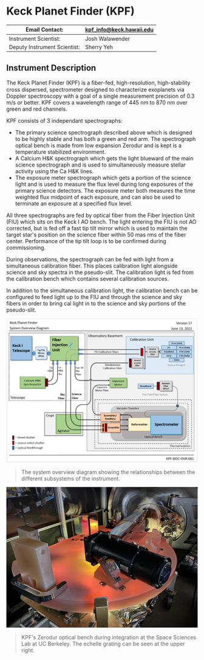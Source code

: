 # Keck Planet Finder (KPF)

| Email Contact: | [kpf_info@keck.hawaii.edu](mailto:kpf_info@keck.hawaii.edu) |
| -------------- | ---------------------- |
| Instrument Scientist: | Josh Walawender |
| Deputy Instrument Scientist: | Sherry Yeh |

## Instrument Description

The Keck Planet Finder (KPF) is a ﬁber-fed, high-resolution, high-stability cross dispersed, spectrometer designed to characterize exoplanets via Doppler spectroscopy with a goal of a single measurement precision of 0.3 m/s or better. KPF covers a wavelength range of 445 nm to 870 nm over green and red channels.

KPF consists of 3 independant spectrographs:

* The primary science spectrograph described above which is designed to be highly stable and has both a green and red arm. The spectrograph optical bench is made from low expansion Zerodur and is kept is a temperature stabilized environment.
* A Calcium H&K spectrograph which gets the light blueward of the main science spectrograph and is used to simultaneously measure stellar activity using the Ca H&K lines.
* The exposure meter spectrograph which gets a portion of the science light and is used to measure the flux level during long exposures of the primary science detectors. The exposure meter both measures the time weighted flux midpoint of each exposure, and can also be used to terminate an exposure at a specified flux level.

All three spectrographs are fed by optical fiber from the Fiber Injection Unit (FIU) which sits on the Keck I AO bench. The light entering the FIU is not AO corrected, but is fed off a fast tip tilt mirror which is used to maintain the target star's position on the science fiber within 50 mas rms of the fiber center. Performance of the tip tilt loop is to be confirmed during commissioning.

During observations, the spectrograph can be fed with light from a simultaneous calibration fiber. This places calibration light alongside science and sky spectra in the pseudo-slit. The calibration light is fed from the calibration bench which contains several calibration sources.

In addition to the simultaneous calibration light, the calibration bench can be configured to feed light up to the FIU and through the science and sky fibers in order to bring cal light in to the science and sky portions of the pseudo-slit.

![The system overview diagram showing the relationships between the different subsystems of the instrument.](figures/system_overview_diagram.png)
> The system overview diagram showing the relationships between the different subsystems of the instrument.

![KPF's Zerodur optical bench during integration at the Space Sciences Lab at UC Berkeley. The echelle grating can be seen at the upper right.](figures/Echelle_installation_Dec_2021.jpeg)
> KPF's Zerodur optical bench during integration at the Space Sciences Lab at UC Berkeley. The echelle grating can be seen at the upper right.

